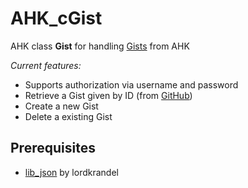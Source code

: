 AHK_cGist
=========

AHK class **Gist** for handling [Gists](https://gist.github.com/) from AHK

*Current features:*

- Supports authorization via username and password
- Retrieve a Gist given by ID (from [GitHub](https://gist.github.com/))
- Create a new Gist
- Delete a existing Gist

## Prerequisites ##
 - 	[lib_json](http://www.autohotkey.com/community/viewtopic.php?f=13&t=66070) by lordkrandel
